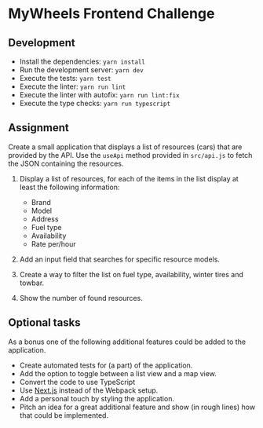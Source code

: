 # MyWheels Frontend Challenge

## Development

- Install the dependencies: `yarn install`
- Run the development server: `yarn dev`
- Execute the tests: `yarn test`
- Execute the linter: `yarn run lint`
- Execute the linter with autofix: `yarn run lint:fix`
- Execute the type checks: `yarn run typescript`

## Assignment

Create a small application that displays a list of resources (cars) that are provided by the API. Use the `useApi` method provided in `src/api.js` to fetch the JSON containing the resources.

1. Display a list of resources, for each of the items in the list display at least the following information:

   - Brand
   - Model
   - Address
   - Fuel type
   - Availability
   - Rate per/hour

2. Add an input field that searches for specific resource models.
3. Create a way to filter the list on fuel type, availability, winter tires and towbar.
4. Show the number of found resources.

## Optional tasks

As a bonus one of the following additional features could be added to the application.

- Create automated tests for (a part) of the application.
- Add the option to toggle between a list view and a map view.
- Convert the code to use TypeScript
- Use [Next.js](https://nextjs.org/docs/) instead of the Webpack setup.
- Add a personal touch by styling the application.
- Pitch an idea for a great additional feature and show (in rough lines) how that could be implemented.
